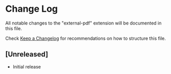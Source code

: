# Change Log

All notable changes to the "external-pdf" extension will be documented in this file.

Check [Keep a Changelog](http://keepachangelog.com/) for recommendations on how to structure this file.

## [Unreleased]

- Initial release